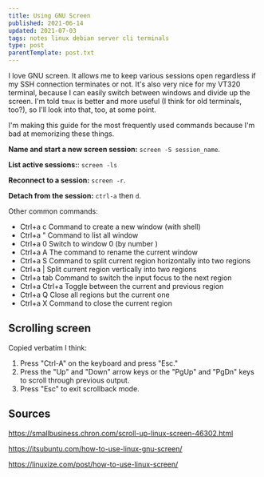 ```yaml
---
title: Using GNU Screen
published: 2021-06-14
updated: 2021-07-03
tags: notes linux debian server cli terminals
type: post
parentTemplate: post.txt
---
```


I love GNU screen. It allows me to keep various sessions open regardless if my
SSH connection terminates or not. It's also very nice for my VT320 terminal,
because I can easily switch between windows and divide up the screen. I'm told
`tmux` is better and more useful (I think for old terminals, too?), so I'll
look into that, too, at some point.

I'm making this guide for the most frequently used commands because I'm bad at
memorizing these things.

**Name and start a new screen session:** `screen -S session_name`.

**List active sessions:**: `screen -ls`

**Reconnect to a session:** `screen -r`.

**Detach from the session:** `ctrl-a` then `d`.

Other common commands:

* Ctrl+a c Command to create a new window (with shell)
* Ctrl+a " Command to list all window
* Ctrl+a 0 Switch to window 0 (by number )
* Ctrl+a A The command to rename the current window
* Ctrl+a S Command to split current region horizontally into two regions
* Ctrl+a | Split current region vertically into two regions
* Ctrl+a tab Command to switch the input focus to the next region
* Ctrl+a Ctrl+a Toggle between the current and previous region
* Ctrl+a Q Close all regions but the current one
* Ctrl+a X Command to close the current region

## Scrolling screen

Copied verbatim I think:

  1. Press "Ctrl-A" on the keyboard and press "Esc."
  1. Press the "Up" and "Down" arrow keys or the "PgUp" and "PgDn" keys to scroll through previous output.
  1. Press "Esc" to exit scrollback mode.

## Sources

https://smallbusiness.chron.com/scroll-up-linux-screen-46302.html

https://itsubuntu.com/how-to-use-linux-gnu-screen/

https://linuxize.com/post/how-to-use-linux-screen/

